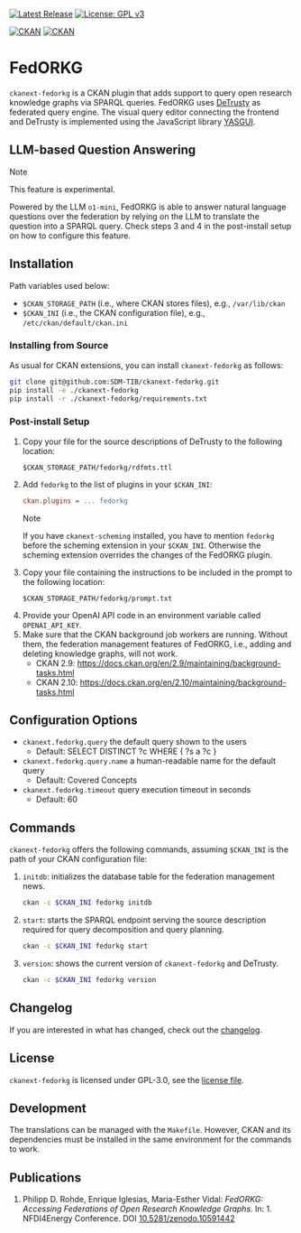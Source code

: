 [![Latest Release](http://img.shields.io/github/release/SDM-TIB/ckanext-fedorkg.svg?logo=github)](https://github.com/SDM-TIB/ckanext-fedorkg/releases)
[![License: GPL v3](https://img.shields.io/github/license/SDM-TIB/ckanext-fedorkg?color=blue)](LICENSE.md)

[![CKAN](https://img.shields.io/badge/ckan-2.10-orange.svg?style=flat-square)](https://github.com/ckan/ckan/tree/2.10) [![CKAN](https://img.shields.io/badge/ckan-2.9-orange.svg?style=flat-square)](https://github.com/ckan/ckan/tree/2.9)

# FedORKG

`ckanext-fedorkg` is a CKAN plugin that adds support to query open research knowledge graphs via SPARQL queries.
FedORKG uses [DeTrusty](https://github.com/SDM-TIB/DeTrusty/) as federated query engine.
The visual query editor connecting the frontend and DeTrusty is implemented using the JavaScript library [YASGUI](https://github.com/TriplyDB/yasgui).

## LLM-based Question Answering

> [!NOTE]
> This feature is experimental.

Powered by the LLM `o1-mini`, FedORKG is able to answer natural language questions over the federation by relying on the LLM to translate the question into a SPARQL query.
Check steps 3 and 4 in the post-install setup on how to configure this feature.

## Installation

Path variables used below:

- `$CKAN_STORAGE_PATH` (i.e., where CKAN stores files), e.g., `/var/lib/ckan`
- `$CKAN_INI` (i.e., the CKAN configuration file), e.g., `/etc/ckan/default/ckan.ini`

### Installing from Source

As usual for CKAN extensions, you can install `ckanext-fedorkg` as follows:

```bash
git clone git@github.com:SDM-TIB/ckanext-fedorkg.git
pip install -e ./ckanext-fedorkg
pip install -r ./ckanext-fedorkg/requirements.txt
```

### Post-install Setup

1. Copy your file for the source descriptions of DeTrusty to the following location:
   ```
   $CKAN_STORAGE_PATH/fedorkg/rdfmts.ttl
   ```
2. Add `fedorkg` to the list of plugins in your `$CKAN_INI`:
   ```ini
   ckan.plugins = ... fedorkg
   ```
   > [!NOTE]
   > If you have `ckanext-scheming` installed, you have to mention `fedorkg` before the scheming extension in your `$CKAN_INI`.
   > Otherwise the scheming extension overrides the changes of the FedORKG plugin.
3. Copy your file containing the instructions to be included in the prompt to the following location:
   ```
   $CKAN_STORAGE_PATH/fedorkg/prompt.txt
   ```
4. Provide your OpenAI API code in an environment variable called `OPENAI_API_KEY`.
5. Make sure that the CKAN background job workers are running.
   Without them, the federation management features of FedORKG, i.e., adding and deleting knowledge graphs, will not work.
   - CKAN 2.9: https://docs.ckan.org/en/2.9/maintaining/background-tasks.html
   - CKAN 2.10: https://docs.ckan.org/en/2.10/maintaining/background-tasks.html

## Configuration Options

- `ckanext.fedorkg.query` the default query shown to the users
  - Default: SELECT DISTINCT ?c WHERE { ?s a ?c }
- `ckanext.fedorkg.query.name` a human-readable name for the default query
  - Default: Covered Concepts 
- `ckanext.fedorkg.timeout` query execution timeout in seconds
  - Default: 60

## Commands

`ckanext-fedorkg` offers the following commands, assuming `$CKAN_INI` is the path of your CKAN configuration file:

1. `initdb`: initializes the database table for the federation management news.
   ```bash
   ckan -c $CKAN_INI fedorkg initdb
   ```
2. `start`: starts the SPARQL endpoint serving the source description required for query decomposition and query planning.
   ```bash
   ckan -c $CKAN_INI fedorkg start
   ```
3. `version`: shows the current version of `ckanext-fedorkg` and DeTrusty.
   ```bash
   ckan -c $CKAN_INI fedorkg version
   ```

## Changelog

If you are interested in what has changed, check out the [changelog](CHANGELOG.md).

## License

`ckanext-fedorkg` is licensed under GPL-3.0, see the [license file](LICENSE).

## Development

The translations can be managed with the `Makefile`.
However, CKAN and its dependencies must be installed in the same environment for the commands to work.

## Publications

1. Philipp D. Rohde, Enrique Iglesias, Maria-Esther Vidal: _FedORKG: Accessing Federations of Open Research Knowledge Graphs_. In: 1. NFDI4Energy Conference. DOI [10.5281/zenodo.10591442](https://doi.org/10.5281/zenodo.10591442)